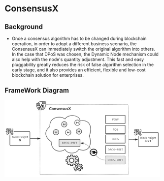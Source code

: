 # ConsensusX

## Background

- Once a consensus algorithm has to be changed during blockchain operation, in order to adopt a different business scenario, the ConsensusX can immediately switch the original algorithm into others. In the case that DPoS was chosen, the Dynamic Node mechanism could also help with the node's quantity adjustment. This fast and easy pluggability greatly reduces the risk of false algorithm selection in the early stage, and it also provides an efficient, flexible and low-cost blockchain solution for enterprises.  


## FrameWork Diagram 

![CroxEngine](../Pic/ConsensusX.png)
